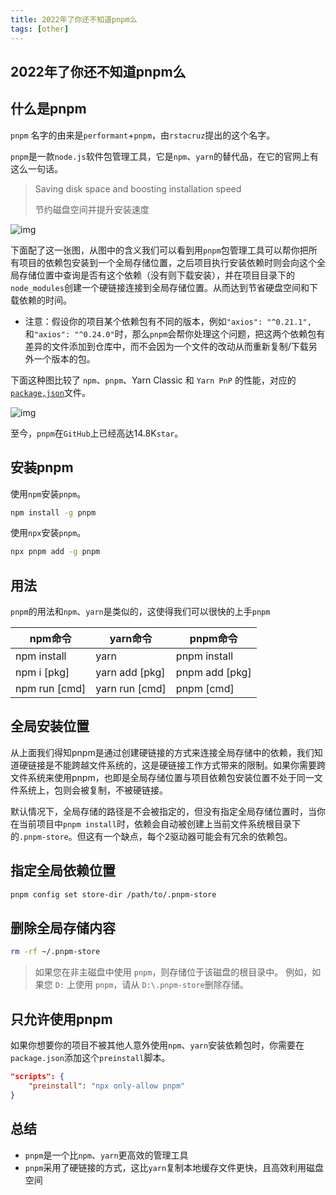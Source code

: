 ```yaml
---
title: 2022年了你还不知道pnpm么
tags: [other]
---
```


## 2022年了你还不知道pnpm么
## 什么是pnpm

`pnpm` 名字的由来是`performant`+`pnpm`，由`rstacruz`提出的这个名字。

`pnpm`是一款`node.js`软件包管理工具，它是`npm`、`yarn`的替代品，在它的官网上有这么一句话。

> Saving disk space and boosting installation speed
>
> 节约磁盘空间并提升安装速度

![img](https://pnpm.io/assets/images/cafs-illustration-7be6bd97e43ba11a031b099869321deb.jpg)

下面配了这一张图，从图中的含义我们可以看到用`pnpm`包管理工具可以帮你把所有项目的依赖包安装到一个全局存储位置，之后项目执行安装依赖时则会向这个全局存储位置中查询是否有这个依赖（没有则下载安装），并在项目目录下的`node_modules`创建一个硬链接连接到全局存储位置。从而达到节省硬盘空间和下载依赖的时间。

- 注意：假设你的项目某个依赖包有不同的版本，例如`"axios": "^0.21.1",`和`"axios": "^0.24.0"`时，那么`pnpm`会帮你处理这个问题，把这两个依赖包有差异的文件添加到仓库中，而不会因为一个文件的改动从而重新复制/下载另外一个版本的包。

下面这种图比较了 `npm`、`pnpm`、Yarn Classic 和 `Yarn PnP` 的性能，对应的[`package,json`](https://github.com/pnpm/pnpm.github.io/blob/main/benchmarks/fixtures/alotta-files/package.json)文件。

![img](https://camo.githubusercontent.com/83b108abddef5c40f6afc985fa8214edc92b6f2226a83d577074a720907463c8/68747470733a2f2f706e706d2e696f2f696d672f62656e63686d61726b732f616c6f7474612d66696c65732e737667)

至今，`pnpm`在`GitHub`上已经高达14.8K`star`。

## 安装pnpm

使用`npm`安装`pnpm`。

```bash
npm install -g pnpm
```

使用`npx`安装`pnpm`。

```bash
npx pnpm add -g pnpm
```

## 用法

`pnpm`的用法和`npm`、`yarn`是类似的，这使得我们可以很快的上手`pnpm`

| npm命令       | yarn命令       | pnpm命令       |
| ------------- | -------------- | -------------- |
| npm install   | yarn           | pnpm install   |
| npm i [pkg]   | yarn add [pkg] | pnpm add [pkg] |
| npm run [cmd] | yarn run [cmd] | pnpm [cmd]     |

## 全局安装位置

从上面我们得知pnpm是通过创建硬链接的方式来连接全局存储中的依赖，我们知道硬链接是不能跨越文件系统的，这是硬链接工作方式带来的限制。如果你需要跨文件系统来使用pnpm，也即是全局存储位置与项目依赖包安装位置不处于同一文件系统上，包则会被复制，不被硬链接。

默认情况下，全局存储的路径是不会被指定的，但没有指定全局存储位置时，当你在当前项目中`pnpm install`时，依赖会自动被创建上当前文件系统根目录下的`.pnpm-store`。但这有一个缺点，每个2驱动器可能会有冗余的依赖包。

## 指定全局依赖位置

```bash
pnpm config set store-dir /path/to/.pnpm-store
```

## 删除全局存储内容

```bash
rm -rf ~/.pnpm-store
```

> 如果您在非主磁盘中使用 `pnpm`，则存储位于该磁盘的根目录中。 例如，如果您 `D:` 上使用 `pnpm`，请从 `D:\.pnpm-store`删除存储。

## 只允许使用pnpm

如果你想要你的项目不被其他人意外使用`npm`、`yarn`安装依赖包时，你需要在`package.json`添加这个`preinstall`脚本。

```json
"scripts": {
    "preinstall": "npx only-allow pnpm"
}
```

## 总结

- `pnpm`是一个比`npm`、`yarn`更高效的管理工具
- `pnpm`采用了硬链接的方式，这比`yarn`复制本地缓存文件更快，且高效利用磁盘空间

